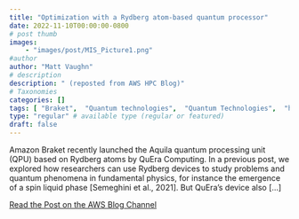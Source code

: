 ```yaml
---
title: "Optimization with a Rydberg atom-based quantum processor"
date: 2022-11-10T00:00:00-0800
# post thumb
images:
    - "images/post/MIS_Picture1.png"
#author
author: "Matt Vaughn"
# description
description: " (reposted from AWS HPC Blog)"
# Taxonomies
categories: []
tags: [ "Braket",  "Quantum technologies",  "Quantum Technologies",  "hpcblog", ]
type: "regular" # available type (regular or featured)
draft: false
---
```


Amazon Braket recently launched the Aquila quantum processing unit (QPU) based on Rydberg atoms by QuEra Computing. In a previous post, we explored how researchers can use Rydberg devices to study problems and quantum phenomena in fundamental physics, for instance the emergence of a spin liquid phase [Semeghini et al., 2021]. But QuEra’s device also […]

<a href="https://aws.amazon.com/blogs/quantum-computing/optimization-with-rydberg-atom-based-quantum-processor/" class="btn btn-primary btn-lg active" role="button" aria-pressed="true" style="margin-top: 8px;">Read the Post on the AWS Blog Channel</a>